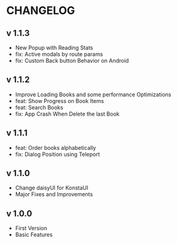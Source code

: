 # CHANGELOG

## v 1.1.3

* New Popup with Reading Stats
* fix: Active modals by route params
* fix: Custom Back button Behavior on Android

## v 1.1.2

* Improve Loading Books and some performance Optimizations
* feat: Show Progress on Book Items
* feat: Search Books
* fix: App Crash When Delete the last Book

## v 1.1.1

* feat: Order books alphabetically
* fix: Dialog Position using Teleport

## v 1.1.0

* Change daisyUI for KonstaUI
* Major Fixes and Improvements

## v 1.0.0

* First Version
* Basic Features
